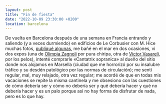 ```yaml
---
layout: post
title: "Fin de fiesta"
date: "2022-10-09 23:30:00 +0200"
location: barcelona
---
```


De vuelta en Barcelona después de una semana en Francia entrando y saliendo (y a veces durmiendo) en edificios de Le Corbusier con M. Hice muchas fotos, [publiqué algunas](/photos), me bañé en el mar en dos ocasiones, vi dos expos (una de [Olimpia Zagnoli](/2022/10/05/olimpia) por pura chiripa, otra de [Victor Vasareli](/2022/10/08/vasareli), por los pelos), intenté comprarle «Cantatrix sopranica» al dueño del sitio donde nos alojamos en Marsella (ciudad que me horrorizó por su insalubre tráfico y su desdén patológico por las normas de circulación); me sentí regular, mal, muy relajado, otra vez regular; me acordé de que en todas mis vacaciones se repite la misma cantinela y me obsesiono con las cuestiones de cómo debería ser y cómo no debería ser y qué debería hacer y qué no debería hacer y es un palo porque así no hay forma de disfrutar de nada, pero es lo que hay.
